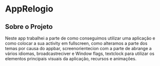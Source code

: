 # AppRelogio
## Sobre o Projeto
Neste app trabalhei a parte de como conseguimos utilizar uma aplicação e como colocar a sua activity em fullscreen, como alteramos a parte dos temas por causa do appbar, screenorientecion com a parte de abrange a vários idiomas, broadcastreciver e Window flags, textclock para utilizar os elementos principais visuais da aplicação, recursos e animações. 
